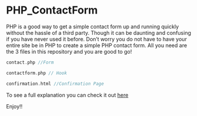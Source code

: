 # PHP_ContactForm

PHP is a good way to get a simple contact form up and running quickly without the hassle of a third party. Though it can be daunting and confusing if you have never used it before. Don’t worry you do not have to have your entire site be in PHP to create a simple PHP contact form. All you need are the 3 files in this repository and you are good to go!

```php
contact.php //Form

contactform.php // Hook

confirmation.html //Confirmation Page

```

To see a full explanation you can check it out [here](http://sofarfromperfect.ca/blog/wordpress-php/php-contact-form)  <br/>

Enjoy!!
